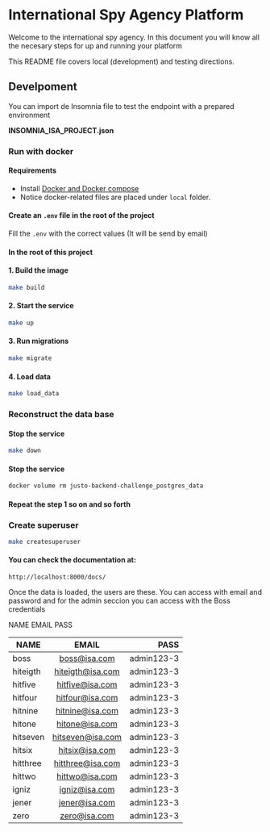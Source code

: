# International Spy Agency Platform
Welcome to the international spy agency.
In this document you will know all the necesary steps for up and running your platform

This README file covers local (development) and testing directions.

## Develpoment

You can import de Insomnia file to test the endpoint with a prepared environment

**INSOMNIA_ISA_PROJECT.json**

### Run with docker

#### Requirements

- Install [Docker and Docker compose](https://docs.docker.com/compose/install/)
- Notice docker-related files are placed under `local` folder.

#### Create an `.env` file in the root of the project

Fill the `.env` with the correct values (It will be send by email)

#### In the root of this project

#### 1. Build the image

```bash
make build
```

#### 2. Start the service

```bash
make up
```

#### 3. Run migrations

```bash
make migrate
```

#### 4. Load data

```bash
make load_data
```

### Reconstruct the data base

#### Stop the service

```bash
make down
```

#### Stop the service

```bash
docker volume rm justo-backend-challenge_postgres_data
```

#### Repeat the step 1 so on and so forth

### Create superuser

```bash
make createsuperuser
```

#### You can check the documentation at:
```
http://localhost:8000/docs/
```

Once the data is loaded, the users are these. 
You can access with email and password and for the admin seccion
you can access with the Boss credentials

NAME	EMAIL	PASS


| NAME   |      EMAIL      |  PASS |
|----------|:-------------:|------:|
|boss|	boss@isa.com| admin123-3	
hiteigth|hiteigth@isa.com|admin123-3
hitfive|hitfive@isa.com|admin123-3
hitfour|hitfour@isa.com|admin123-3
hitnine|hitnine@isa.com|admin123-3
hitone|hitone@isa.com|admin123-3
hitseven|hitseven@isa.com|admin123-3
hitsix|hitsix@isa.com|admin123-3
hitthree|hitthree@isa.com|admin123-3
hittwo|hittwo@isa.com|admin123-3
igniz|igniz@isa.com|admin123-3
jener|jener@isa.com|admin123-3
zero|zero@isa.com|admin123-3